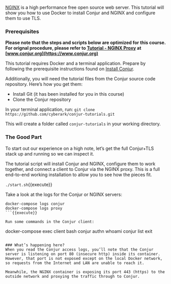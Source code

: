 [NGINX](https://www.nginx.com/) is a high performance free open source web server. This tutorial will show you how to use Docker to install Conjur and NGINX and configure them to use TLS.

### Prerequisites

**Please note that the steps and scripts below are optimized for this course.   For orignal procedure, please refer to [Tutorial - NGINX Proxy](https://www.conjur.org/tutorials/nginx.html) at [www.conjur.org](https://www.conjur.org)**


This tutorial requires Docker and a terminal application. Prepare by following the prerequisite instructions found on [Install Conjur](https://www.conjur.org/get-started/install-conjur.html#prerequisites).  

Additionally, you will need the tutorial files from the Conjur source code repository. Here’s how you get them:

 - Install Git (it has been installed for you in this course)
 - Clone the Conjur repository

In your terminal application, run: `git clone https://github.com/cyberark/conjur-tutorials.git`

This will create a folder called `conjur-tutorials` in your working directory.

### The Good Part
To start out our experience on a high note, let’s get the full Conjur+TLS stack up and running so we can inspect it.

The tutorial script will install Conjur and NGINX, configure them to work together, and connect a client to Conjur via the NGINX proxy. This is a full end-to-end working installation to allow you to see how the pieces fit.

`./start.sh`{{execute}}

Take a look at the logs for the Conjur or NGINX servers:

```
docker-compose logs conjur
docker-compose logs proxy
```{{execute}}

Run some commands in the Conjur client:

```
docker-compose exec client bash
conjur authn whoami
conjur list
exit
```{{execute}}

### What’s happening here?
When you read the Conjur access logs, you’ll note that the Conjur server is listening on port 80 (insecure http) inside its container. However, that port is not exposed except on the local Docker network, so requests from the Internet and LAN are unable to reach it.

Meanwhile, the NGINX container is exposing its port 443 (https) to the outside network and proxying the traffic through to Conjur.
